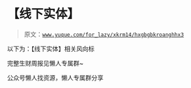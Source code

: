 # 【线下实体】

> 原文：[`www.yuque.com/for_lazy/xkrm14/hxgbgbkroanghhx3`](https://www.yuque.com/for_lazy/xkrm14/hxgbgbkroanghhx3)



以下为：【线下实体】相关风向标



完整生财周报见懒人专属群~



公众号懒人找资源，懒人专属群分享

